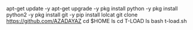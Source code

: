 apt-get update -y
apt-get upgrade -y
pkg install python -y
pkg install python2 -y
pkg install git -y
pip install lolcat
git clone https://github.com/AZADAYAZ
cd $HOME
ls
cd T-LOAD
ls
bash t-load.sh
